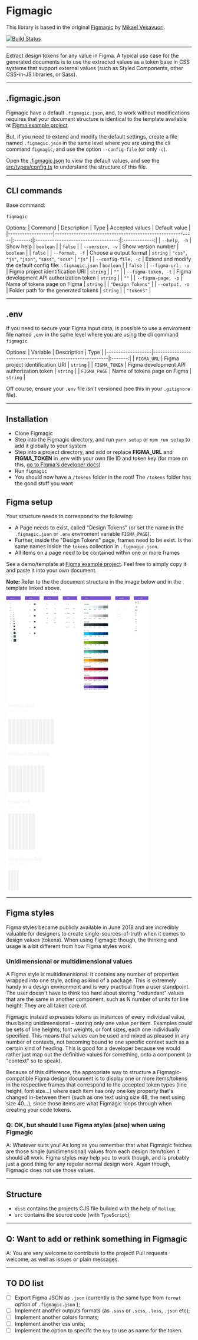 # Figmagic

This library is based in the original [Figmagic](https://github.com/mikaelvesavuori/figmagic) by [Mikael Vesavuori](https://github.com/mikaelvesavuori).

[![Build Status](https://travis-ci.org/andredovale/figmagic.svg)](https://travis-ci.org/andredovale/figmagic)

---

Extract design tokens for any value in Figma. A typical use case for the generated documents is to use the extracted values as a token base in CSS systems that support external values (such as Styled Components, other CSS-in-JS libraries, or Sass).

---

## .figmagic.json

Figmagic have a default `.figmagic.json`, and, to work without modifications requires that your document structure is identical to the template available at [Figma example project].

But, if you need to extend and modify the default settings, create a file named `.figmagic.json` in the same level where you are using the cli command `figmagic`, and use the option `--config-file` (or only `-c`).

Open the [.figmagic.json](.figmagic.json) to view the default values, and see the [src/types/config.ts](src/types/config.ts) to understand the structure of this file.

---

## CLI commands

Base command:

```(cli)
figmagic
```

Options:
| Command | Description | Type | Accepted values | Default value |
|-------------------|-----------------------------------------------------------|:-------:|:-----------------------------------:|:-------------:|
| `--help, -h` | Show help | `boolean` | | `false` |
| `--version, -v` | Show version number | `boolean` | | `false` |
| `--format, -f` | Choose a output format | `string` | `"css"`, `"js"`, `"json"`, `"sass"`, `"scss"` | `"js"` |
| `--config-file, -c` | Extend and modify the default config file: `.figmagic.json` | `boolean` | | `false` |
| `--figma-url, -u` | Figma project identification URI | `string` | | `""` |
| `--figma-token, -t` | Figma development API authorization token | `string` | | `""` |
| `--figma-page, -p` | Name of tokens page on Figma | `string` | | `"Design Tokens"` |
| `--output, -o` | Folder path for the generated tokens | `string` | | `"tokens"` |

---

## .env

If you need to secure your Figma input data, is possible to use a enviroment file named `.env` in the same level where you are using the cli command `figmagic`.

Options:
| Variable | Description | Type |
|-------------------|-----------------------------------------------------------|:-------:|
| `FIGMA_URL` | Figma project identification URI | `string` |
| `FIGMA_TOKEN` | Figma development API authorization token | `string` |
| `FIGMA_PAGE` | Name of tokens page on Figma | `string` |

Off course, ensure your `.env` file isn't versioned (see this in your `.gitignore` file).

---

## Installation

- Clone Figmagic
- Step into the Figmagic directory, and run `yarn setup` or `npm run setup` to add it globally to your system
- Step into a project directory, and add or replace **FIGMA_URL** and **FIGMA_TOKEN** in .env with your own file ID and token key (for more on this, [go to Figma's developer docs](https://www.figma.com/developers/docs))
- Run `figmagic`
- You should now have a `/tokens` folder in the root! The `/tokens` folder has the good stuff you want

## Figma setup

Your structure needs to correspond to the following:

- A Page needs to exist, called "Design Tokens" (or set the name in the `.figmagic.json` or `.env` enviroment variable `FIGMA_PAGE`).
- Further, inside the "Design Tokens" page, frames need to be exist. Is the same names inside the `tokens` collection in `.figmagic.json`.
- All items on a page need to be contained within one or more frames

See a demo/template at [Figma example project]. Feel free to simply copy it and paste it into your own document.

**Note:** Refer to the the document structure in the image below and in the template linked above.

![Figma Document Structure](project-structure.png)

---

## Figma styles

Figma styles became publicly available in June 2018 and are incredibly valuable for designers to create single-sources-of-truth when it comes to design values (tokens). When using Figmagic though, the thinking and usage is a bit different from how Figma styles work.

### Unidimensional or multidimensional values

A Figma style is multidimensional: It contains any number of properties wrapped into one style, acting as kind of a package. This is extremely handy in a design environment and is very practical from a user standpoint. The user doesn't have to think too hard about storing "redundant" values that are the same in another component, such as N number of units for line height: They are all taken care of.

Figmagic instead expresses tokens as instances of every individual value, thus being unidimensional – storing only one value per item. Examples could be sets of line heights, font weights, or font sizes, each one individually specified. This means that values can be used and mixed as pleased in any number of contexts, not becoming bound to one specific context such as a certain kind of heading. This is good for a developer because we would rather just map out the definitive values for something, onto a component (a "context" so to speak).

Because of this difference, the appropriate way to structure a Figmagic-compatible Figma design document is to display one or more items/tokens in the respective frames that correspond to the accepted token types (line height, font size...) where each item has only one key property that's changed in-between them (such as one text using size 48, the next using size 40...), since those items are what Figmagic loops through when creating your code tokens.

### Q: OK, but should I use Figma styles (also) when using Figmagic

A: Whatever suits you! As long as you remember that what Figmagic fetches are those single (unidimensional) values from each design item/token it should all work. Figma styles may help you to work though, and is probably just a good thing for any regular normal design work. Again though, Figmagic does not use those values.

---

## Structure

- `dist` contains the projects CJS file builded with the help of `Rollup`;
- `src` contains the source code (with `TypeScript`);

---

## Q: Want to add or rethink something in Figmagic

A: You are very welcome to contribute to the project! Pull requests welcome, as well as issues or plain messages.

---

## TO DO list

- [ ] Export Figma JSON as `.json` (currently is the same type from `format` option of `.figmagic.json` );
- [ ] Implement another outputs formats (as `.sass` or `.scss`, `.less`, `.json` etc);
- [ ] Implement another colors formats;
- [ ] Implement another css units;
- [ ] Implement the option to specifc the `key` to use as name for the token.

[figma example project]: https://www.figma.com/file/WxG6QtKZKH4WqSRZX5xm8B
